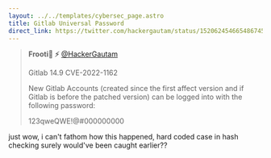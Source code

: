 ```yaml
---
layout: ../../templates/cybersec_page.astro
title: Gitlab Universal Password
direct_link: https://twitter.com/hackergautam/status/1520624546654867456
---
```


> **Frooti🍋 ⚡️** [@HackerGautam](https://twitter.com/hackergautam)
>
> Gitlab 14.9 CVE-2022-1162
>
> New Gitlab Accounts (created since the first affect version and if Gitlab is before the patched version) can be logged into with the following password:
>
> 123qweQWE!@#000000000

just wow, i can't fathom how this happened, hard coded case in hash checking
surely would've been caught earlier??
